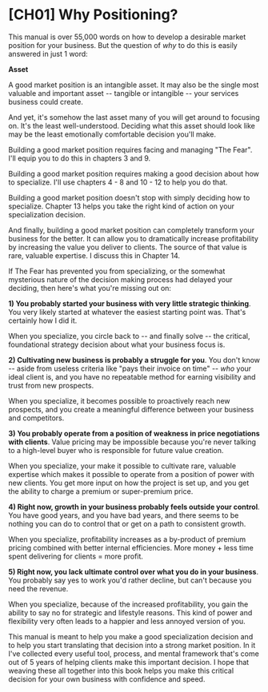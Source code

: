 # [CH01] Why Positioning?

This manual is over 55,000 words on how to develop a desirable market position for your business. But the question of *why* to do this is easily answered in just 1 word:

**Asset**

A good market position is an intangible asset. It may also be the single most valuable and important asset -- tangible or intangible -- your services business could create.

And yet, it's somehow the last asset many of you will get around to focusing on. It's the least well-understood. Deciding what this asset should look like may be the least emotionally comfortable decision you'll make.

Building a good market position requires facing and managing "The Fear". I'll equip you to do this in chapters 3 and 9.

Building a good market position requires making a good decision about how to specialize. I'll use chapters 4 - 8 and 10 - 12 to help you do that.

Building a good market position doesn't stop with simply deciding how to specialize. Chapter 13 helps you take the right kind of action on your specialization decision.

And finally, building a good market position can completely transform your business for the better. It can allow you to dramatically increase profitability by increasing the value you deliver to clients. The source of that value is rare, valuable expertise. I discuss this in Chapter 14.

If The Fear has prevented you from specializing, or the somewhat mysterious nature of the decision making process had delayed your deciding, then here's what you're missing out on:

**1) You probably started your business with very little strategic thinking**. You very likely started at whatever the easiest starting point was. That's certainly how I did it. 

When you specialize, you circle back to -- and finally solve -- the critical, foundational strategy decision about what your business focus is.

**2) Cultivating new business is probably a struggle for you**. You don't know -- aside from useless criteria like "pays their invoice on time" -- _who_ your ideal client is, and you have no repeatable method for earning visibility and trust from new prospects. 

When you specialize, it becomes possible to proactively reach new prospects, and you create a meaningful difference between your business and competitors.

**3) You probably operate from a position of weakness in price negotiations with clients**. Value pricing may be impossible because you're never talking to a high-level buyer who is responsible for future value creation. 

When you specialize, your make it possible to cultivate rare, valuable expertise which makes it possible to operate from a position of power with new clients. You get more input on how the project is set up, and you get the ability to charge a premium or super-premium price.

**4) Right now, growth in your business probably feels outside your control**. You have good years, and you have bad years, and there seems to be nothing you can do to control that or get on a path to consistent growth.

When you specialize, profitability increases as a by-product of premium pricing combined with better internal efficiencies. More money + less time spent delivering for clients = more profit.

**5) Right now, you lack ultimate control over what you do in your business**. You probably say yes to work you'd rather decline, but can't because you need the revenue.

When you specialize, because of the increased profitability, you gain the ability to say no for strategic and lifestyle reasons. This kind of power and flexibility very often leads to a happier and less annoyed version of you.

This manual is meant to help you make a good specialization decision and to help you start translating that decision into a strong market position. In it I've collected every useful tool, process, and mental framework that's come out of 5 years of helping clients make this important decision. I hope that weaving these all together into this book helps you make this critical decision for your own business with confidence and speed.